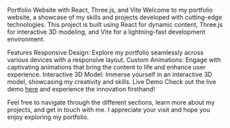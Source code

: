 
Portfolio Website with React, Three.js, and Vite
Welcome to my portfolio website, a showcase of my skills and projects developed with cutting-edge technologies. This project is built using React for dynamic content, Three.js for interactive 3D modeling, and Vite for a lightning-fast development environment.

Features
Responsive Design: Explore my portfolio seamlessly across various devices with a responsive layout.
Custom Animations: Engage with captivating animations that bring the content to life and enhance user experience.
Interactive 3D Model: Immerse yourself in an interactive 3D model, showcasing my creativity and skills.
Live Demo
Check out the live demo [here](https://aleksandraportfolioweb.000webhostapp.com/) and experience the innovation firsthand!

Feel free to navigate through the different sections, learn more about my projects, and get in touch with me. I appreciate your visit and hope you enjoy exploring my portfolio.
